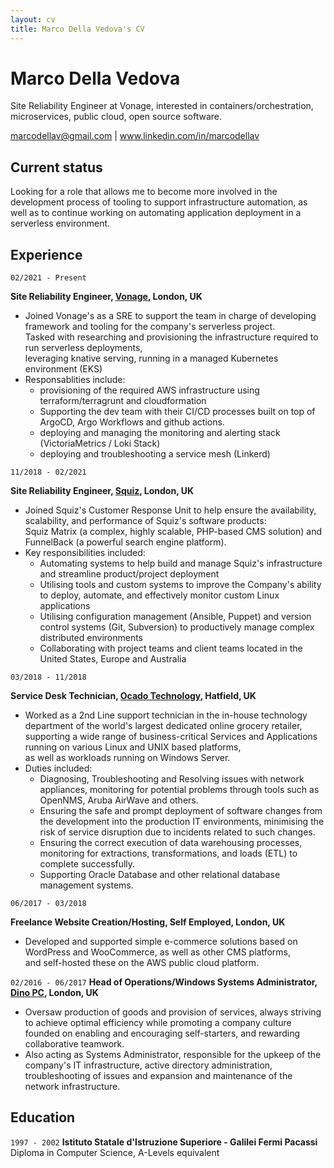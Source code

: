 ```yaml
---
layout: cv
title: Marco Della Vedova's CV
---
```

# Marco Della Vedova
Site Reliability Engineer at Vonage, interested in containers/orchestration, microservices, public cloud, open source software.

<div id="webaddress">
<a href="marcodellav@gmail.com">marcodellav@gmail.com</a>
| <a href="https://www.linkedin.com/in/marcodellav">www.linkedin.com/in/marcodellav</a>
</div>

## Current status

Looking for a role that allows me to become more involved in the development process of tooling to support infrastructure automation, as well as to continue working on automating application deployment in a serverless environment.

## Experience

`02/2021 - Present`

__Site Reliability Engineer, [Vonage](https://www.vonage.co.uk/), London, UK__

- Joined Vonage's as a SRE to support the team in charge of developing framework and tooling for the company's serverless project.  
Tasked with researching and provisioning the infrastructure required to run serverless deployments,  
leveraging knative serving, running in a managed Kubernetes environment (EKS)  
- Responsablities include:
    - provisioning of the required AWS infrastructure using terraform/terragrunt and cloudformation
    - Supporting the dev team with their CI/CD processes built on top of ArgoCD, Argo Workflows and github actions.
    - deploying and managing the monitoring and alerting stack (VictoriaMetrics / Loki Stack)
    - deploying and troubleshooting a service mesh (Linkerd)

`11/2018 - 02/2021`

__Site Reliability Engineer, [Squiz](https://www.squiz.net/), London, UK__

- Joined Squiz's Customer Response Unit to help ensure the availability, scalability, and performance of Squiz's software products:  
Squiz Matrix (a complex, highly scalable, PHP-based CMS solution) and FunnelBack (a powerful search engine platform).
- Key responsibilities included:
  - Automating systems to help build and manage Squiz's infrastructure and streamline product/project deployment
  - Utilising tools and custom systems to improve the Company's ability to deploy, automate, and effectively monitor custom Linux applications 
  - Utilising configuration management (Ansible, Puppet) and version control systems (Git, Subversion) to productively manage complex distributed environments
  - Collaborating with project teams and client teams located in the United States, Europe and Australia

`03/2018 - 11/2018`

__Service Desk Technician, [Ocado Technology](https://www.ocadogroup.com/about-us/ocado-technology/), Hatfield, UK__

- Worked as a 2nd Line support technician in the in-house technology department of the world's largest dedicated online grocery retailer,  
supporting a wide range of business-critical Services and Applications running on various Linux and UNIX based platforms,  
as well as workloads running on Windows Server.  
- Duties included:
  - Diagnosing, Troubleshooting and Resolving issues with network appliances, monitoring for potential problems through tools such as OpenNMS,
    Aruba AirWave and others.
  - Ensuring the safe and prompt deployment of software changes from the development into the production IT environments,
    minimising the risk of service disruption due to incidents related to such changes.
  - Ensuring the correct execution of data warehousing processes, monitoring for extractions, transformations, and loads (ETL) to complete successfully.
  - Supporting Oracle Database and other relational database management systems.

`06/2017 - 03/2018`

__Freelance Website Creation/Hosting, Self Employed, London, UK__

- Developed and supported simple e-commerce solutions based on WordPress and WooCommerce, as well as other CMS platforms,  
and self-hosted these on the AWS public cloud platform.


`02/2016 - 06/2017`
__Head of Operations/Windows Systems Administrator, [Dino PC](https://www.stonegroup.co.uk/gaming), London, UK__

- Oversaw production of goods and provision of services, always striving to achieve optimal efficiency
while promoting a company culture founded on enabling and encouraging self-starters, and rewarding collaborative teamwork.
- Also acting as Systems Administrator, responsible for the upkeep of the company's IT infrastructure, active directory administration,
troubleshooting of issues and expansion and maintenance of the network infrastructure.


## Education

`1997 - 2002`
__Istituto Statale d'Istruzione Superiore - Galilei Fermi Pacassi__
Diploma in Computer Science, A-Levels equivalent

<!-- ### Footer

Last updated: May 2013 -->

